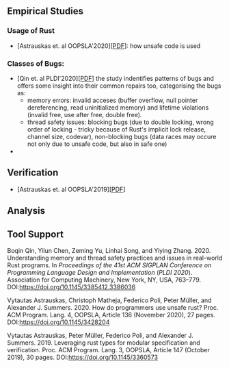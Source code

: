 ## Empirical Studies
### Usage of Rust
* [Astrauskas et. al OOPSLA'2020][[PDF](https://www.cs.ubc.ca/~alexsumm/papers/AstrauskasMathejaPoliMuellerSummers20.pdf)]: how unsafe code is used
### Classes of Bugs: 
* [Qin et. al PLDI'2020][[PDF](https://cseweb.ucsd.edu/~yiying/RustStudy-PLDI20.pdf)]
 the study indentifies patterns of bugs and offers some insight into their common repairs too, categorising the bugs as:
  * memory errors: invalid acceses (buffer overflow, null pointer dereferencing, read uninitialized memory) and 
  lifetime violations (invalid free, use after free, double free).
  * thread safety issues: blocking bugs (due to double locking, wrong order of locking - tricky because of Rust's implicit lock release, channel size, codevar),
  non-blocking bugs (data races may occure not only due to unsafe code, but also in safe one)
* 
## Verification
* [Astrauskas et. al OOPSLA'2019][[PDF](https://www.cs.ubc.ca/~alexsumm/papers/AstrauskasMuellerPoliSummers19.pdf)]

## Analysis

## Tool Support


Boqin Qin, Yilun Chen, Zeming Yu, Linhai Song, and Yiying Zhang. 2020. Understanding memory and thread safety practices and issues in real-world Rust programs. In <i>Proceedings of the 41st ACM SIGPLAN Conference on Programming Language Design and Implementation</i> (<i>PLDI 2020</i>). Association for Computing Machinery, New York, NY, USA, 763–779. DOI:https://doi.org/10.1145/3385412.3386036

Vytautas Astrauskas, Christoph Matheja, Federico Poli, Peter Müller, and Alexander J. Summers. 2020. How do programmers use unsafe rust? Proc. ACM Program. Lang. 4, OOPSLA, Article 136 (November 2020), 27 pages. DOI:https://doi.org/10.1145/3428204

Vytautas Astrauskas, Peter Müller, Federico Poli, and Alexander J. Summers. 2019. Leveraging rust types for modular specification and verification. Proc. ACM Program. Lang. 3, OOPSLA, Article 147 (October 2019), 30 pages. DOI:https://doi.org/10.1145/3360573
